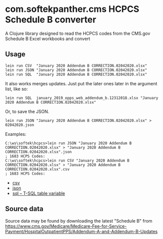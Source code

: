 # com.softekpanther.cms HCPCS Schedule B converter

A Clojure library designed to read the HCPCS codes from the CMS.gov Schedule B Excel workbooks and convert

## Usage

    lein run CSV  "January 2020 Addendum B CORRECTION.02042020.xlsx"
    lein run JSON "January 2020 Addendum B CORRECTION.02042020.xlsx"
    lein run SQL  "January 2020 Addendum B CORRECTION.02042020.xlsx"

It also works merges updates.  Just put the later ones later in the argument list, like so:

    lein run SQL  january_2019_opps_web_addendum_b.12312018.xlsx "January 2020 Addendum B CORRECTION.02042020.xlsx"

Or, to save the JSON.

    lein run JSON "January 2020 Addendum B CORRECTION.02042020.xlsx" > 02042020.json

Examples:

    C:\ws\softek\hcpcs>lein run JSON "January 2020 Addendum B CORRECTION.02042020.xlsx" > "January 2020 Addendum B CORRECTION.02042020.xlsx".json
    ; 1683 HCPS Codes:
    C:\ws\softek\hcpcs>lein run CSV "January 2020 Addendum B CORRECTION.02042020.xlsx" > "January 2020 Addendum B CORRECTION.02042020.xlsx".csv
    ; 1683 HCPS Codes:

* [csv](January%202020%20Addendum%20B%20CORRECTION.02042020.xlsx.csv)
* [json](January%202020%20Addendum%20B%20CORRECTION.02042020.xlsx.json)
* [sql – T-SQL table variable](January%202020%20Addendum%20B%20CORRECTION.02042020.xlsx.sql)


## Source data

Source data may be found by downloading the latest "Schedule B" from https://www.cms.gov/Medicare/Medicare-Fee-for-Service-Payment/HospitalOutpatientPPS/Addendum-A-and-Addendum-B-Updates

